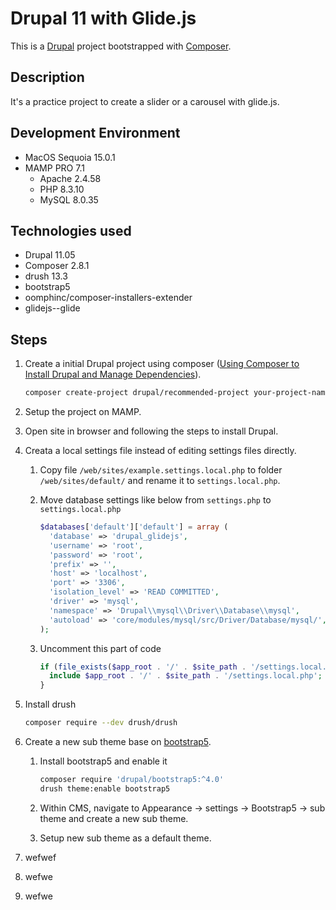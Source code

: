 # Drupal 11 with Glide.js

This is a [Drupal](https://www.drupal.org/home) project bootstrapped with [Composer](https://getcomposer.org).

## Description

It's a practice project to create a slider or a carousel with glide.js.

## Development Environment

* MacOS Sequoia 15.0.1
* MAMP PRO 7.1
  * Apache 2.4.58
  * PHP 8.3.10
  * MySQL 8.0.35

## Technologies used 

* Drupal 11.05
* Composer 2.8.1
* drush 13.3
* bootstrap5
* oomphinc/composer-installers-extender
* glidejs--glide

## Steps

1. Create a initial Drupal project using composer ([Using Composer to Install Drupal and Manage Dependencies](https://www.drupal.org/docs/develop/using-composer/manage-dependencies)).

   ```bash
   composer create-project drupal/recommended-project your-project-name
   ```

2. Setup the project on MAMP.

3. Open site in browser and following the steps to install Drupal.

4. Creata a local settings file instead of editing settings files directly.

   1. Copy file `/web/sites/example.settings.local.php` to folder `/web/sites/default/` and rename it to `settings.local.php`.

   2. Move database settings like below from `settings.php` to `settings.local.php`

      ```php
      $databases['default']['default'] = array (
        'database' => 'drupal_glidejs',
        'username' => 'root',
        'password' => 'root',
        'prefix' => '',
        'host' => 'localhost',
        'port' => '3306',
        'isolation_level' => 'READ COMMITTED',
        'driver' => 'mysql',
        'namespace' => 'Drupal\\mysql\\Driver\\Database\\mysql',
        'autoload' => 'core/modules/mysql/src/Driver/Database/mysql/',
      );
      ```

   3. Uncomment this part of code

      ```php
      if (file_exists($app_root . '/' . $site_path . '/settings.local.php')) {
      	include $app_root . '/' . $site_path . '/settings.local.php';
      }
      ```

5. Install drush

   ```bash
   composer require --dev drush/drush
   ```

6. Create a new sub theme base on [bootstrap5](https://www.drupal.org/project/bootstrap5).

   1. Install bootstrap5 and enable it

      ```bash
      composer require 'drupal/bootstrap5:^4.0'
      drush theme:enable bootstrap5
      ```

   2. Within CMS, navigate to Appearance -> settings -> Bootstrap5 -> sub theme and create a new sub theme.

   3. Setup new sub theme as a default theme.

7. wefwef

8. wefwe

9. wefwe



